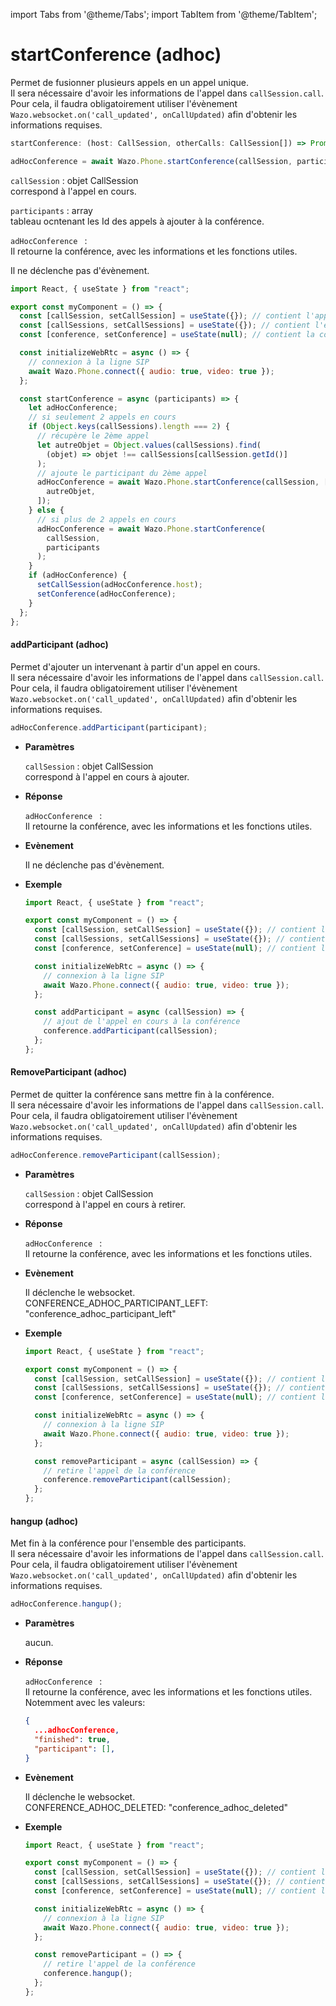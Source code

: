 import Tabs from '@theme/Tabs';
import TabItem from '@theme/TabItem';

# startConference (adhoc)

Permet de fusionner plusieurs appels en un appel unique.  
Il sera nécessaire d'avoir les informations de l'appel dans `callSession.call`.  
Pour cela, il faudra obligatoirement utiliser l'évènement `Wazo.websocket.on('call_updated', onCallUpdated)` afin d'obtenir les informations requises.

```js
startConference: (host: CallSession, otherCalls: CallSession[]) => Promise<AdHocAPIConference>;
```

```js
adHocConference = await Wazo.Phone.startConference(callSession, participants);
```

<Tabs>
  <TabItem value="Paramètres" label="Paramètres" default>

  `callSession` : objet CallSession  
  correspond à l'appel en cours.

  `participants` : array  
  tableau ocntenant les Id des appels à ajouter à la conférence.

  </TabItem>

  <TabItem value="Réponse" label="Réponse">

  `adHocConference ` :  
  Il retourne la conférence, avec les informations et les fonctions utiles.

  </TabItem>

  <TabItem value="Evènement" label="Evènement">

  Il ne déclenche pas d'évènement.

  </TabItem>

  <TabItem value="Exemple" label="Exemple">

  ```js
  import React, { useState } from "react";

  export const myComponent = () => {
    const [callSession, setCallSession] = useState({}); // contient l'appel actif
    const [callSessions, setCallSessions] = useState({}); // contient l'ensemble des appels (en cours et disponible)
    const [conference, setConference] = useState(null); // contient la conférence

    const initializeWebRtc = async () => {
      // connexion à la ligne SIP
      await Wazo.Phone.connect({ audio: true, video: true });
    };

    const startConference = async (participants) => {
      let adHocConference;
      // si seulement 2 appels en cours
      if (Object.keys(callSessions).length === 2) {
        // récupère le 2ème appel
        let autreObjet = Object.values(callSessions).find(
          (objet) => objet !== callSessions[callSession.getId()]
        );
        // ajoute le participant du 2ème appel
        adHocConference = await Wazo.Phone.startConference(callSession, [
          autreObjet,
        ]);
      } else {
        // si plus de 2 appels en cours
        adHocConference = await Wazo.Phone.startConference(
          callSession,
          participants
        );
      }
      if (adHocConference) {
        setCallSession(adHocConference.host);
        setConference(adHocConference);
      }
    };
  };
  ```

  </TabItem>

</Tabs>

#### addParticipant (adhoc)

Permet d'ajouter un intervenant à partir d'un appel en cours.  
Il sera nécessaire d'avoir les informations de l'appel dans `callSession.call`.  
Pour cela, il faudra obligatoirement utiliser l'évènement `Wazo.websocket.on('call_updated', onCallUpdated)` afin d'obtenir les informations requises.

```js
adHocConference.addParticipant(participant);
```

<div class="useless-tab-container">

- **Paramètres**

  `callSession` : objet CallSession  
  correspond à l'appel en cours à ajouter.

- **Réponse**

  `adHocConference ` :  
  Il retourne la conférence, avec les informations et les fonctions utiles.

- **Evènement**

  Il ne déclenche pas d'évènement.

- **Exemple**

  ```js
  import React, { useState } from "react";

  export const myComponent = () => {
    const [callSession, setCallSession] = useState({}); // contient l'appel actif
    const [callSessions, setCallSessions] = useState({}); // contient l'ensemble des appels (en cours et disponible)
    const [conference, setConference] = useState(null); // contient la conférence

    const initializeWebRtc = async () => {
      // connexion à la ligne SIP
      await Wazo.Phone.connect({ audio: true, video: true });
    };

    const addParticipant = async (callSession) => {
      // ajout de l'appel en cours à la conférence
      conference.addParticipant(callSession);
    };
  };
  ```

</div>


#### RemoveParticipant (adhoc)

Permet de quitter la conférence sans mettre fin à la conférence.  
Il sera nécessaire d'avoir les informations de l'appel dans `callSession.call`.  
Pour cela, il faudra obligatoirement utiliser l'évènement `Wazo.websocket.on('call_updated', onCallUpdated)` afin d'obtenir les informations requises.

```js
adHocConference.removeParticipant(callSession);
```

<div class="useless-tab-container">

- **Paramètres**

  `callSession` : objet CallSession  
  correspond à l'appel en cours à retirer.

- **Réponse**

  `adHocConference ` :  
  Il retourne la conférence, avec les informations et les fonctions utiles.

- **Evènement**

  Il déclenche le websocket.  
  CONFERENCE_ADHOC_PARTICIPANT_LEFT: "conference_adhoc_participant_left"

- **Exemple**

  ```js
  import React, { useState } from "react";

  export const myComponent = () => {
    const [callSession, setCallSession] = useState({}); // contient l'appel actif
    const [callSessions, setCallSessions] = useState({}); // contient l'ensemble des appels (en cours et disponible)
    const [conference, setConference] = useState(null); // contient la conférence

    const initializeWebRtc = async () => {
      // connexion à la ligne SIP
      await Wazo.Phone.connect({ audio: true, video: true });
    };

    const removeParticipant = async (callSession) => {
      // retire l'appel de la conférence
      conference.removeParticipant(callSession);
    };
  };
  ```

</div>

#### hangup (adhoc)

Met fin à la conférence pour l'ensemble des participants.  
Il sera nécessaire d'avoir les informations de l'appel dans `callSession.call`.  
Pour cela, il faudra obligatoirement utiliser l'évènement `Wazo.websocket.on('call_updated', onCallUpdated)` afin d'obtenir les informations requises.

```js
adHocConference.hangup();
```

<div class="useless-tab-container">

- **Paramètres**

  aucun.

- **Réponse**

  `adHocConference ` :  
  Il retourne la conférence, avec les informations et les fonctions utiles.  
  Notemment avec les valeurs:
  ```json
  {
    ...adhocConference,
    "finished": true,
    "participant": [],
  }
  ```

- **Evènement**

  Il déclenche le websocket.  
  CONFERENCE_ADHOC_DELETED: "conference_adhoc_deleted"

- **Exemple**

  ```js
  import React, { useState } from "react";

  export const myComponent = () => {
    const [callSession, setCallSession] = useState({}); // contient l'appel actif
    const [callSessions, setCallSessions] = useState({}); // contient l'ensemble des appels (en cours et disponible)
    const [conference, setConference] = useState(null); // contient la conférence

    const initializeWebRtc = async () => {
      // connexion à la ligne SIP
      await Wazo.Phone.connect({ audio: true, video: true });
    };

    const removeParticipant = () => {
      // retire l'appel de la conférence
      conference.hangup();
    };
  };
  ```

</div>